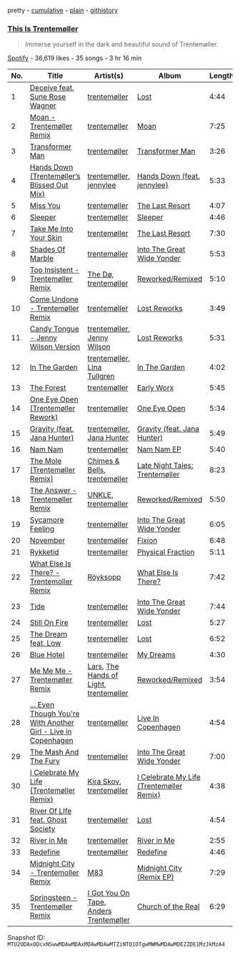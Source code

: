 pretty - [cumulative](/playlists/cumulative/37i9dQZF1DX4cEqBpR9k1C.md) - [plain](/playlists/plain/37i9dQZF1DX4cEqBpR9k1C) - [githistory](https://github.githistory.xyz/mackorone/spotify-playlist-archive/blob/main/playlists/plain/37i9dQZF1DX4cEqBpR9k1C)

### [This Is Trentemøller](https://open.spotify.com/playlist/37i9dQZF1DX4cEqBpR9k1C)

> Immerse yourself in the dark and beautiful sound of Trentemøller.

[Spotify](https://open.spotify.com/user/spotify) - 36,619 likes - 35 songs - 3 hr 16 min

| No. | Title | Artist(s) | Album | Length |
|---|---|---|---|---|
| 1 | [Deceive feat\. Sune Rose Wagner](https://open.spotify.com/track/3oQA7hcoD7zArMPLrADBts) | [trentemøller](https://open.spotify.com/artist/4O71i7ke5iIBX6RNSFoZbS) | [Lost](https://open.spotify.com/album/3q8xfhiEbmBjL4qKzJcUoo) | 4:44 |
| 2 | [Moan \- Trentemøller Remix](https://open.spotify.com/track/1Gsgn6QFYJgkBxEVC1jJnN) | [trentemøller](https://open.spotify.com/artist/4O71i7ke5iIBX6RNSFoZbS) | [Moan](https://open.spotify.com/album/6FW9e37f8NF0luP6IW6YeP) | 7:25 |
| 3 | [Transformer Man](https://open.spotify.com/track/1ih0s2C9qCIIbnT56Os5an) | [trentemøller](https://open.spotify.com/artist/4O71i7ke5iIBX6RNSFoZbS) | [Transformer Man](https://open.spotify.com/album/46p9XR2CHgnrKJBRYSrgx0) | 3:26 |
| 4 | [Hands Down \(Trentemøller’s Blissed Out Mix\)](https://open.spotify.com/track/7ie4WcGBbqVS1rB0TLzWD3) | [trentemøller](https://open.spotify.com/artist/4O71i7ke5iIBX6RNSFoZbS), [jennylee](https://open.spotify.com/artist/71m2cLxzTNos8O2fUyDE5T) | [Hands Down \(feat\. jennylee\)](https://open.spotify.com/album/3BGkm1gHRWzxVcp4o4Ue6a) | 5:33 |
| 5 | [Miss You](https://open.spotify.com/track/4WTmtPRtIpjzgwBbQsMYyo) | [trentemøller](https://open.spotify.com/artist/4O71i7ke5iIBX6RNSFoZbS) | [The Last Resort](https://open.spotify.com/album/64iEo3whZTY6g9vwap2H2Q) | 4:07 |
| 6 | [Sleeper](https://open.spotify.com/track/1GimT5ZWkbqjzIb6DBWOI9) | [trentemøller](https://open.spotify.com/artist/4O71i7ke5iIBX6RNSFoZbS) | [Sleeper](https://open.spotify.com/album/3Tm0MLEI2YF3z7G3rcU5En) | 4:46 |
| 7 | [Take Me Into Your Skin](https://open.spotify.com/track/5RQqQkd8Z8gcscl9ce6ESk) | [trentemøller](https://open.spotify.com/artist/4O71i7ke5iIBX6RNSFoZbS) | [The Last Resort](https://open.spotify.com/album/64iEo3whZTY6g9vwap2H2Q) | 7:30 |
| 8 | [Shades Of Marble](https://open.spotify.com/track/0rdCqNeVehpyPzET6oxZNf) | [trentemøller](https://open.spotify.com/artist/4O71i7ke5iIBX6RNSFoZbS) | [Into The Great Wide Yonder](https://open.spotify.com/album/2hnNaT9PKxuHsh0gyWfIyj) | 5:53 |
| 9 | [Too Insistent \- Trentemøller Remix](https://open.spotify.com/track/4hkzx4KLPDkABV2Xz22fls) | [The Dø](https://open.spotify.com/artist/2mcNCn1qbZUQ3J9KHapUxj), [trentemøller](https://open.spotify.com/artist/4O71i7ke5iIBX6RNSFoZbS) | [Reworked/Remixed](https://open.spotify.com/album/7JggdVIipgSShK1uk7N1hP) | 5:10 |
| 10 | [Come Undone \- Trentemøller Remix](https://open.spotify.com/track/4ZH3BuPMfw5YkkESK953hx) | [trentemøller](https://open.spotify.com/artist/4O71i7ke5iIBX6RNSFoZbS) | [Lost Reworks](https://open.spotify.com/album/2D6qw7xpRi1VzviHzRlwUH) | 3:49 |
| 11 | [Candy Tongue \- Jenny Wilson Version](https://open.spotify.com/track/092OorOT2ro1GbBxHeqIip) | [trentemøller](https://open.spotify.com/artist/4O71i7ke5iIBX6RNSFoZbS), [Jenny Wilson](https://open.spotify.com/artist/3axEmcxTibioxD1rZi1IOB) | [Lost Reworks](https://open.spotify.com/album/2D6qw7xpRi1VzviHzRlwUH) | 5:31 |
| 12 | [In The Garden](https://open.spotify.com/track/2Sl7L51dwNWgOtbiazheho) | [trentemøller](https://open.spotify.com/artist/4O71i7ke5iIBX6RNSFoZbS), [Lina Tullgren](https://open.spotify.com/artist/2jQOcUsvmfNdv32JXmcqFE) | [In The Garden](https://open.spotify.com/album/42yUTGO8pawElLTYtOcakz) | 4:02 |
| 13 | [The Forest](https://open.spotify.com/track/7HgVllQrJYoKv2uS2Mbsie) | [trentemøller](https://open.spotify.com/artist/4O71i7ke5iIBX6RNSFoZbS) | [Early Worx](https://open.spotify.com/album/2oy8IScMkt6ut0pVy53Bhb) | 5:45 |
| 14 | [One Eye Open \(Trentemøller Rework\)](https://open.spotify.com/track/0uKONW34B7aWwT4RjPZyBS) | [trentemøller](https://open.spotify.com/artist/4O71i7ke5iIBX6RNSFoZbS) | [One Eye Open](https://open.spotify.com/album/04zBEouKAaoMPz9rC2Axcs) | 5:34 |
| 15 | [Gravity \(feat\. Jana Hunter\)](https://open.spotify.com/track/2cwckI2YPGqoOWIYdEaYOa) | [trentemøller](https://open.spotify.com/artist/4O71i7ke5iIBX6RNSFoZbS), [Jana Hunter](https://open.spotify.com/artist/3iCtPx8eaTKvuu0SujhEg1) | [Gravity \(feat\. Jana Hunter\)](https://open.spotify.com/album/59mniSlRJStLwJDbwYluq2) | 5:49 |
| 16 | [Nam Nam](https://open.spotify.com/track/1rr07P5zC9AGmGA4JScrGS) | [trentemøller](https://open.spotify.com/artist/4O71i7ke5iIBX6RNSFoZbS) | [Nam Nam EP](https://open.spotify.com/album/6gBaal5goRfVNW8uIR8Qqv) | 5:40 |
| 17 | [The Mole \(Trentemøller Remix\)](https://open.spotify.com/track/06rOv2hBU7x7OMRuiu1xgj) | [Chimes & Bells](https://open.spotify.com/artist/3GNwPNPyQQoDwxQOmhAyiB), [trentemøller](https://open.spotify.com/artist/4O71i7ke5iIBX6RNSFoZbS) | [Late Night Tales: Trentemøller](https://open.spotify.com/album/7nwixPBLk3F2ubaFcVlLPb) | 8:23 |
| 18 | [The Answer \- Trentemøller Remix](https://open.spotify.com/track/0dEDeeRZBQOUcLQl7yWV88) | [UNKLE](https://open.spotify.com/artist/2nszamLjZFgu3Yx77mKxuC), [trentemøller](https://open.spotify.com/artist/4O71i7ke5iIBX6RNSFoZbS) | [Reworked/Remixed](https://open.spotify.com/album/7JggdVIipgSShK1uk7N1hP) | 5:50 |
| 19 | [Sycamore Feeling](https://open.spotify.com/track/1si4Iyt0quMOnixDZk1gau) | [trentemøller](https://open.spotify.com/artist/4O71i7ke5iIBX6RNSFoZbS) | [Into The Great Wide Yonder](https://open.spotify.com/album/2hnNaT9PKxuHsh0gyWfIyj) | 6:05 |
| 20 | [November](https://open.spotify.com/track/2EwOZ9dGF7lvNKdzN7TjRX) | [trentemøller](https://open.spotify.com/artist/4O71i7ke5iIBX6RNSFoZbS) | [Fixion](https://open.spotify.com/album/4g8AOBMFKeuthiXpj6Kxmr) | 6:48 |
| 21 | [Rykketid](https://open.spotify.com/track/14Rw41CigHI1VEkElmvB4N) | [trentemøller](https://open.spotify.com/artist/4O71i7ke5iIBX6RNSFoZbS) | [Physical Fraction](https://open.spotify.com/album/06sbYjlHg63E1ZRFxDIaVz) | 5:11 |
| 22 | [What Else Is There? \- Trentemoller Remix](https://open.spotify.com/track/2eUomofxqu973hHJJuIj51) | [Röyksopp](https://open.spotify.com/artist/5nPOO9iTcrs9k6yFffPxjH) | [What Else Is There?](https://open.spotify.com/album/33BQGwywIquZMN26cozXnl) | 7:42 |
| 23 | [Tide](https://open.spotify.com/track/5KJV7jnLCmJQuwrae9rdtd) | [trentemøller](https://open.spotify.com/artist/4O71i7ke5iIBX6RNSFoZbS) | [Into The Great Wide Yonder](https://open.spotify.com/album/2hnNaT9PKxuHsh0gyWfIyj) | 7:44 |
| 24 | [Still On Fire](https://open.spotify.com/track/1NikYGWprfcvEqtyL7wmZw) | [trentemøller](https://open.spotify.com/artist/4O71i7ke5iIBX6RNSFoZbS) | [Lost](https://open.spotify.com/album/3q8xfhiEbmBjL4qKzJcUoo) | 5:27 |
| 25 | [The Dream feat\. Low](https://open.spotify.com/track/1dWoElKx73yU6u3xUPjFIe) | [trentemøller](https://open.spotify.com/artist/4O71i7ke5iIBX6RNSFoZbS) | [Lost](https://open.spotify.com/album/3q8xfhiEbmBjL4qKzJcUoo) | 6:52 |
| 26 | [Blue Hotel](https://open.spotify.com/track/16AHLGK4nDgWJd2QglQpZW) | [trentemøller](https://open.spotify.com/artist/4O71i7ke5iIBX6RNSFoZbS) | [My Dreams](https://open.spotify.com/album/1xHYl8CAdqzMmB9yrtAkIB) | 4:30 |
| 27 | [Me Me Me \- Trentemøller Remix](https://open.spotify.com/track/1VfhO1GZsZmVrVWRP84iQK) | [Lars](https://open.spotify.com/artist/1wNYYqNhLKSdj2cIqp2B9V), [The Hands of Light](https://open.spotify.com/artist/0dCl6yIctSSX7XqDTG0vED), [trentemøller](https://open.spotify.com/artist/4O71i7ke5iIBX6RNSFoZbS) | [Reworked/Remixed](https://open.spotify.com/album/7JggdVIipgSShK1uk7N1hP) | 3:54 |
| 28 | [..\. Even Though You're With Another Girl \- Live in Copenhagen](https://open.spotify.com/track/1TWWBQrFvHv1aQaIyxOPKL) | [trentemøller](https://open.spotify.com/artist/4O71i7ke5iIBX6RNSFoZbS) | [Live In Copenhagen](https://open.spotify.com/album/2zLwFth33vdtNK1lFFqRHS) | 4:54 |
| 29 | [The Mash And The Fury](https://open.spotify.com/track/6bO6iqcqeZPrDbFTx4e8aO) | [trentemøller](https://open.spotify.com/artist/4O71i7ke5iIBX6RNSFoZbS) | [Into The Great Wide Yonder](https://open.spotify.com/album/2hnNaT9PKxuHsh0gyWfIyj) | 7:00 |
| 30 | [I Celebrate My Life \(Trentemøller Remix\)](https://open.spotify.com/track/7c2BvqW33kNpb4fpQZU4Ap) | [Kira Skov](https://open.spotify.com/artist/4KafLGsDcBlyXxeQZhYs6e), [trentemøller](https://open.spotify.com/artist/4O71i7ke5iIBX6RNSFoZbS) | [I Celebrate My Life \(Trentemøller Remix\)](https://open.spotify.com/album/7q2RJJBz2NPps1hCv7BTtG) | 4:38 |
| 31 | [River Of LIfe feat\. Ghost Society](https://open.spotify.com/track/2jPXk7okWWF8AYkz2tNy6o) | [trentemøller](https://open.spotify.com/artist/4O71i7ke5iIBX6RNSFoZbS) | [Lost](https://open.spotify.com/album/3q8xfhiEbmBjL4qKzJcUoo) | 4:54 |
| 32 | [River in Me](https://open.spotify.com/track/722JDbDYpWwk3mTMYk5tgP) | [trentemøller](https://open.spotify.com/artist/4O71i7ke5iIBX6RNSFoZbS) | [River in Me](https://open.spotify.com/album/7ruYehcOs6fgJgx4JFoIr9) | 2:55 |
| 33 | [Redefine](https://open.spotify.com/track/4uw6KaBLSKX1Y1w5Hmnxxc) | [trentemøller](https://open.spotify.com/artist/4O71i7ke5iIBX6RNSFoZbS) | [Redefine](https://open.spotify.com/album/7GbApwD1keCLMveNF3Hy6O) | 4:46 |
| 34 | [Midnight City \- Trentemoller Remix](https://open.spotify.com/track/5kKZkGVLQOvcMKxGSqajaw) | [M83](https://open.spotify.com/artist/63MQldklfxkjYDoUE4Tppz) | [Midnight City \(Remix EP\)](https://open.spotify.com/album/3gvqlGUjtnFzHAnAQ8gyrc) | 7:29 |
| 35 | [Springsteen \- Trentemøller Remix](https://open.spotify.com/track/7bTKMYPBA3TsqQ1gjgvEg2) | [I Got You On Tape](https://open.spotify.com/artist/3HR5AnPFqtwPA8XvCw7VL5), [Anders Trentemøller](https://open.spotify.com/artist/3XxgESVjgBg5yYoQbFpAKg) | [Church of the Real](https://open.spotify.com/album/240XdI8LgR2B14hTIgTmf1) | 6:29 |

Snapshot ID: `MTU2ODAxODcxNSwwMDAwMDAxMDAwMDAwMTZiNTQ1OTgwMWMwMDAwMDE2ZDE1MzJkMzA4`